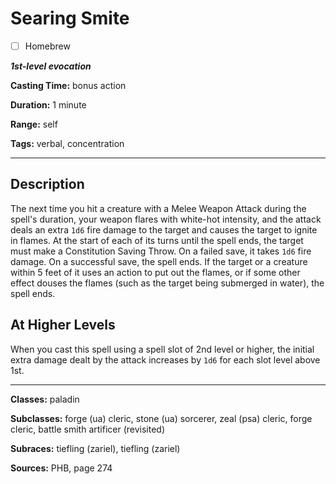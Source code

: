 # Searing Smite

- [ ] Homebrew

***1st-level evocation***

**Casting Time:** bonus action

**Duration:** 1 minute

**Range:** self

**Tags:** verbal, concentration

---

## Description
The next time you hit a creature with a Melee Weapon Attack during the spell's duration, your weapon flares with white-hot intensity, and the attack deals an extra `1d6` fire damage to the target and causes the target to ignite in flames.
At the start of each of its turns until the spell ends, the target must make a Constitution Saving Throw.
On a failed save, it takes `1d6` fire damage.
On a successful save, the spell ends.
If the target or a creature within 5 feet of it uses an action to put out the flames, or if some other effect douses the flames (such as the target being submerged in water), the spell ends.

## At Higher Levels
When you cast this spell using a spell slot of 2nd level or higher, the initial extra damage dealt by the attack increases by `1d6` for each slot level above 1st.

---

**Classes:** paladin

**Subclasses:** forge (ua) cleric, stone (ua) sorcerer, zeal (psa) cleric, forge cleric, battle smith artificer (revisited)

**Subraces:** tiefling (zariel), tiefling (zariel)

**Sources:** PHB, page 274
